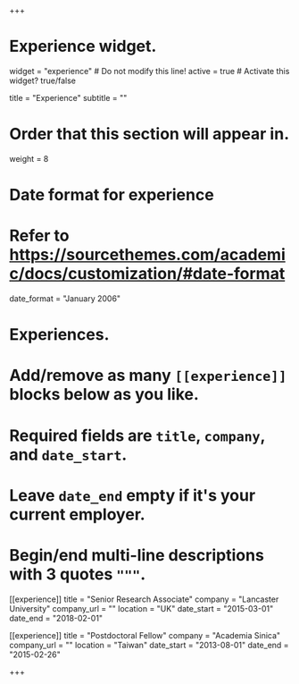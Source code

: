 +++
# Experience widget.
widget = "experience"  # Do not modify this line!
active = true  # Activate this widget? true/false

title = "Experience"
subtitle = ""

# Order that this section will appear in.
weight = 8

# Date format for experience
#   Refer to https://sourcethemes.com/academic/docs/customization/#date-format
date_format = "January 2006"

# Experiences.
#   Add/remove as many `[[experience]]` blocks below as you like.
#   Required fields are `title`, `company`, and `date_start`.
#   Leave `date_end` empty if it's your current employer.
#   Begin/end multi-line descriptions with 3 quotes `"""`.

[[experience]]
  title = "Senior Research Associate"
  company = "Lancaster University"
  company_url = ""
  location = "UK"
  date_start = "2015-03-01"
  date_end = "2018-02-01"

[[experience]]
  title = "Postdoctoral Fellow"
  company = "Academia Sinica"
  company_url = ""
  location = "Taiwan"
  date_start = "2013-08-01"
  date_end = "2015-02-26"
  
+++
